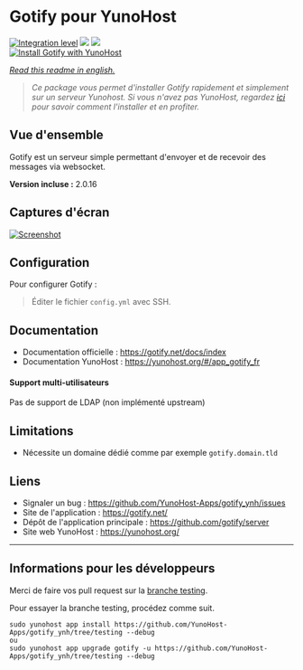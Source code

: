# Gotify pour YunoHost

[![Integration level](https://dash.yunohost.org/integration/gotify.svg)](https://dash.yunohost.org/appci/app/gotify) ![](https://ci-apps.yunohost.org/ci/badges/gotify.status.svg) ![](https://ci-apps.yunohost.org/ci/badges/gotify.maintain.svg)  
[![Install Gotify with YunoHost](https://install-app.yunohost.org/install-with-yunohost.png)](https://install-app.yunohost.org/?app=gotify)

*[Read this readme in english.](./README.md)*

> *Ce package vous permet d'installer Gotify rapidement et simplement sur un serveur Yunohost.
Si vous n'avez pas YunoHost, regardez [ici](https://yunohost.org/#/install) pour savoir comment l'installer et en profiter.*

## Vue d'ensemble
Gotify est un serveur simple permettant d'envoyer et de recevoir des messages via websocket.

**Version incluse :** 2.0.16

## Captures d'écran

[![Screenshot](https://raw.githubusercontent.com/gotify/server/master/ui.png)](https://github.com/gotify/server)

## Configuration

Pour configurer Gotify :
> Éditer le fichier `config.yml` avec SSH.

## Documentation

 * Documentation officielle : https://gotify.net/docs/index
 * Documentation YunoHost : https://yunohost.org/#/app_gotify_fr

#### Support multi-utilisateurs

Pas de support de LDAP (non implémenté upstream)

## Limitations

 * Nécessite un domaine dédié comme par exemple `gotify.domain.tld`

## Liens

 * Signaler un bug : https://github.com/YunoHost-Apps/gotify_ynh/issues
 * Site de l'application : https://gotify.net/
 * Dépôt de l'application principale : https://github.com/gotify/server
 * Site web YunoHost : https://yunohost.org/

---

## Informations pour les développeurs

Merci de faire vos pull request sur la [branche testing](https://github.com/YunoHost-Apps/gotify_ynh/tree/testing).

Pour essayer la branche testing, procédez comme suit.
```
sudo yunohost app install https://github.com/YunoHost-Apps/gotify_ynh/tree/testing --debug
ou
sudo yunohost app upgrade gotify -u https://github.com/YunoHost-Apps/gotify_ynh/tree/testing --debug
```
